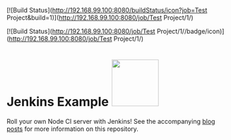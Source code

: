 [![Build Status](http://192.168.99.100:8080/buildStatus/icon?job=Test Project&build=1)](http://192.168.99.100:8080/job/Test Project/1/)

[![Build Status](http://192.168.99.100:8080/job/Test Project/1//badge/icon)](http://192.168.99.100:8080/job/Test Project/1/)

# Jenkins Example <img src="https://raw.github.com/strongloop-community/jenkins-example/master/fake-status-icon.png" width="106px"/>

Roll your own Node CI server with Jenkins!  See the accompanying [blog](http://strongloop.com/strongblog/roll-your-own-node-js-ci-server-with-jenkins-part-1/) [posts](http://strongloop.com/strongblog/roll-your-own-node-js-ci-server-with-jenkins-part-2/) for more information on this repository.
